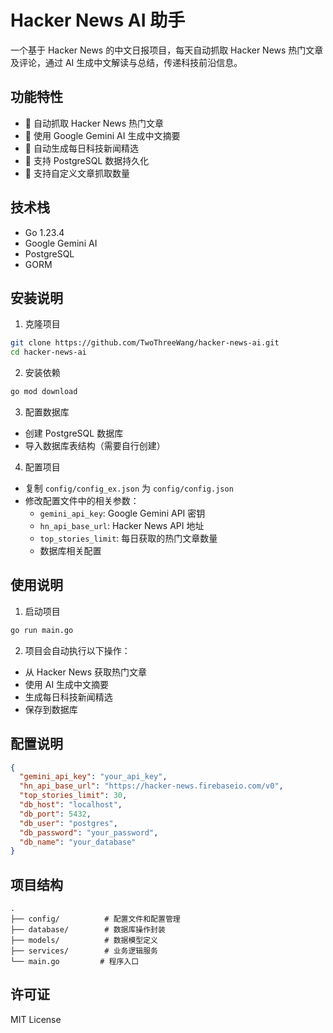 # Hacker News AI 助手

一个基于 Hacker News 的中文日报项目，每天自动抓取 Hacker News 热门文章及评论，通过 AI 生成中文解读与总结，传递科技前沿信息。

## 功能特性

- 🔄 自动抓取 Hacker News 热门文章
- 🤖 使用 Google Gemini AI 生成中文摘要
- 📝 自动生成每日科技新闻精选
- 💾 支持 PostgreSQL 数据持久化
- 🎯 支持自定义文章抓取数量

## 技术栈

- Go 1.23.4
- Google Gemini AI
- PostgreSQL
- GORM

## 安装说明

1. 克隆项目
```bash
git clone https://github.com/TwoThreeWang/hacker-news-ai.git
cd hacker-news-ai
```

2. 安装依赖
```bash
go mod download
```

3. 配置数据库
- 创建 PostgreSQL 数据库
- 导入数据库表结构（需要自行创建）

4. 配置项目
- 复制 `config/config_ex.json` 为 `config/config.json`
- 修改配置文件中的相关参数：
  - `gemini_api_key`: Google Gemini API 密钥
  - `hn_api_base_url`: Hacker News API 地址
  - `top_stories_limit`: 每日获取的热门文章数量
  - 数据库相关配置

## 使用说明

1. 启动项目
```bash
go run main.go
```

2. 项目会自动执行以下操作：
- 从 Hacker News 获取热门文章
- 使用 AI 生成中文摘要
- 生成每日科技新闻精选
- 保存到数据库

## 配置说明

```json
{
  "gemini_api_key": "your_api_key",
  "hn_api_base_url": "https://hacker-news.firebaseio.com/v0",
  "top_stories_limit": 30,
  "db_host": "localhost",
  "db_port": 5432,
  "db_user": "postgres",
  "db_password": "your_password",
  "db_name": "your_database"
}
```

## 项目结构

```
.
├── config/          # 配置文件和配置管理
├── database/        # 数据库操作封装
├── models/          # 数据模型定义
├── services/        # 业务逻辑服务
└── main.go         # 程序入口
```

## 许可证

MIT License